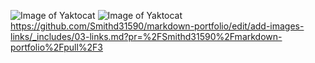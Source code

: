 ![Image of Yaktocat](https://octodex.github.com/images/yaktocat.png)
![Image of Yaktocat](https://octodex.github.com/images/yaktocat.png)
https://github.com/Smithd31590/markdown-portfolio/edit/add-images-links/_includes/03-links.md?pr=%2FSmithd31590%2Fmarkdown-portfolio%2Fpull%2F3
